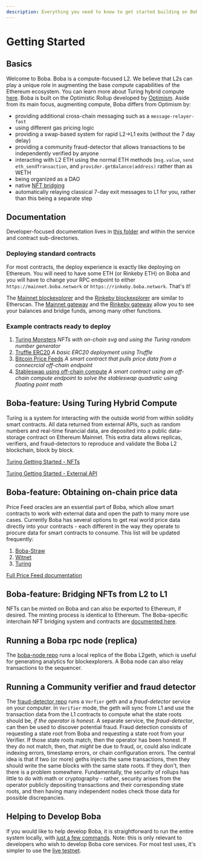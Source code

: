 ```yaml
---
description: Everything you need to know to get started building on Boba Network
---
```


# Getting Started

## Basics

Welcome to Boba. Boba is a compute-focused L2. We believe that L2s can play a unique role in augmenting the base _compute_ capabilities of the Ethereum ecosystem. You can learn more about Turing hybrid compute [here](https://github.com/bobanetwork/boba/blob/develop/packages/boba/turing/README.md). Boba is built on the Optimistic Rollup developed by [Optimism](https://optimism.io). Aside from its main focus, augmenting compute, Boba differs from Optimism by:

* providing additional cross-chain messaging such as a `message-relayer-fast`
* using different gas pricing logic
* providing a swap-based system for rapid L2->L1 exits (without the 7 day delay)
* providing a community fraud-detector that allows transactions to be independently verified by anyone
* interacting with L2 ETH using the normal ETH methods (`msg.value`, `send eth_sendTransaction`, and `provider.getBalance(address)` rather than as WETH
* being organized as a DAO
* native [NFT bridging](nft-bridge.md)
* automatically relaying classical 7-day exit messages to L1 for you, rather than this being a separate step

## Documentation

Developer-focused documentation lives in [this folder](https://github.com/bobanetwork/boba/blob/develop/boba\_documentation) and within the service and contract sub-directories.

### Deploying standard contracts

For most contracts, the deploy experience is exactly like deploying on Ethereum. You will need to have some ETH (or Rinkeby ETH) on Boba and you will have to change your RPC endpoint to either `https://mainnet.boba.network` or `https://rinkeby.boba.network`. That's it!

The [Mainnet blockexplorer](https://blockexplorer.boba.network) and the [Rinkeby blockexplorer](https://blockexplorer.rinkeby.boba.network) are similar to Etherscan. The [Mainnet gateway](https://gateway.boba.network) and the [Rinkeby gateway](https://gateway.rinkeby.boba.network) allow you to see your balances and bridge funds, among many other functions.

### Example contracts ready to deploy

1. [Turing Monsters](https://github.com/bobanetwork/boba/blob/develop/boba\_community/turing-monsters/README.md) _NFTs with on-chain svg and using the Turing random number generator_
2. [Truffle ERC20](https://github.com/bobanetwork/boba/blob/develop/boba\_examples/truffle-erc20/README.md) _A basic ERC20 deployment using Truffle_
3. [Bitcoin Price Feeds](https://github.com/bobanetwork/boba/blob/develop/packages/boba/turing/test/005\_lending.ts) _A smart contract that pulls price data from a connecrcial off-chain endpoint_
4. [Stableswap using off-chain compute](https://github.com/bobanetwork/boba/blob/develop/packages/boba/turing/test/003\_stable\_swap.ts) _A smart contract using an off-chain compute endpoint to solve the stableswap quadratic using floating point math_

## Boba-feature: Using Turing Hybrid Compute

Turing is a system for interacting with the outside world from within solidity smart contracts. All data returned from external APIs, such as random numbers and real-time financial data, are deposited into a public data-storage contract on Ethereum Mainnet. This extra data allows replicas, verifiers, and fraud-detectors to reproduce and validate the Boba L2 blockchain, block by block.

[Turing Getting Started - NFTs](https://github.com/bobanetwork/boba/blob/develop/packages/boba/turing/README.md#feature-highlight-1-using-turing-to-mint-an-nft-with-256-random-attributes-in-a-single-transaction)

[Turing Getting Started - External API](https://github.com/bobanetwork/boba/blob/develop/packages/boba/turing/README.md#feature-highlight-2-using-turing-to-access-real-time-trading-data-from-within-your-solidity-smart-contract)

## Boba-feature: Obtaining on-chain price data

Price Feed oracles are an essential part of Boba, which allow smart contracts to work with external data and open the path to many more use cases. Currently Boba has several options to get real world price data directly into your contracts - each different in the way they operate to procure data for smart contracts to consume. This list will be updated frequently:

1. [Boba-Straw](https://github.com/bobanetwork/boba/tree/develop/boba\_examples/boba-straw)
2. [Witnet](https://docs.witnet.io/ethereum/price-feeds/)
3. [Turing](https://github.com/bobanetwork/boba/blob/develop/packages/boba/turing/README.md)

[Full Price Feed documentation](https://github.com/bobanetwork/boba/blob/develop/boba\_documentation/Price\_Data\_Feeds\_Overview.md)

## Boba-feature: Bridging NFTs from L2 to L1

NFTs can be minted on Boba and can also be exported to Ethereum, if desired. The minting process is identical to Ethereum. The Boba-specific interchain NFT bridging system and contracts are [documented here](https://github.com/bobanetwork/boba/blob/develop/packages/boba/contracts/contracts/bridges/README.md).

## Running a Boba rpc node (replica)

The [boba-node repo](https://github.com/bobanetwork/boba/blob/develop/boba\_community/boba-node/README.md) runs a local replica of the Boba L2geth, which is useful for generating analytics for blockexplorers. A Boba node can also relay transactions to the sequencer.

## Running a Community verifier and fraud detector

The [fraud-detector repo](https://github.com/bobanetwork/boba/blob/develop/boba\_community/fraud-detector/README.md) runs a `Verfier` geth and a _fraud-detector_ service on your computer. In `Verifier` mode, the geth will sync from L1 and use the transaction data from the L1 contracts to compute what the state roots should be, _if the operator is honest_. A separate service, the _fraud-detector_, can then be used to discover potential fraud. Fraud detection consists of requesting a state root from Boba and requesting a state root from your Verifier. If those state roots match, then the operator has been honest. If they do not match, then, that _might_ be due to fraud, or, could also indicate indexing errors, timestamp errors, or chain configuration errors. The central idea is that if two (or more) geths injects the same transactions, then they should write the same blocks with the same state roots. If they don't, then there is a problem somewhere. Fundamentally, the security of rollups has little to do with math or cryptography - rather, security arises from the operator publicly depositing transactions and their corresponding state roots, and then having many independent nodes check those data for possible discrepancies.

## Helping to Develop Boba

If you would like to help develop Boba, it is straightforward to run the entire system locally, with [just a few commands](https://github.com/bobanetwork/boba/blob/develop/boba\_documentation/Quickstart\_Local\_Boba.md). Note: this is only relevant to developers who wish to develop Boba core services. For most test uses, it's simpler to use the [live testnet](https://rinkeby.boba.network).
